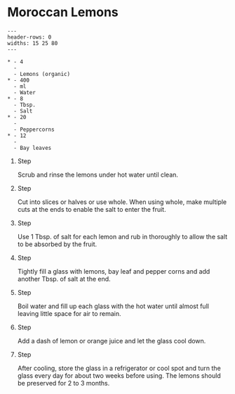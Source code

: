 # Moroccan Lemons

```{list-table}
---
header-rows: 0
widths: 15 25 80
---

* - 4
  - 
  - Lemons (organic)
* - 400
  - ml
  - Water
* - 8
  - Tbsp.
  - Salt
* - 20
  - 
  - Peppercorns
* - 12
  - 
  - Bay leaves
```

1. Step

    Scrub and rinse the lemons under hot water until clean.

1. Step

    Cut into slices or halves or use whole. When using whole, make multiple cuts at the ends to enable the salt to enter the fruit.

1. Step

    Use 1 Tbsp. of salt for each lemon and rub in thoroughly to allow the salt to be absorbed by the fruit.

1. Step

    Tightly fill a glass with lemons, bay leaf and pepper corns and add another Tbsp. of salt at the end.

1. Step

    Boil water and fill up each glass with the hot water until almost full leaving little space for air to remain.

1. Step

    Add a dash of lemon or orange juice and let the glass cool down.

1. Step

    After cooling, store the glass in a refrigerator or cool spot and turn the glass every day for about two weeks before using.
    The lemons should be preserved for 2 to 3 months.
